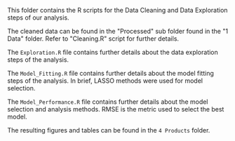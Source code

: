 This folder contains the R scripts for the Data Cleaning and Data Exploration steps of our analysis.

The cleaned data can be found in the "Processed" sub folder found in the "1 Data" folder. Refer to "Cleaning.R" script for further details.

The `Exploration.R` file contains further details about the data exploration steps of the analysis.

The `Model_Fitting.R` file contains further details about the model fitting steps of the analysis. In brief, LASSO methods were used for model selection.

The `Model_Performance.R` file contains further details about the model selection and analysis methods. RMSE is the metric used to select the best model.

The resulting figures and tables can be found in the `4 Products` folder.